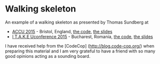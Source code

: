 # Walking skeleton

An example of a walking skeleton as presented by Thomas Sundberg at 

* [ACCU 2015](http://accu.org/index.php/conferences/accu_conference_2015/accu2015_sessions#walking_skeleton) - Bristol, England, [the code](https://github.com/tsundberg/walking-skeleton/tree/accu-2015), 
[the slides](https://www.slideshare.net/slideshow/embed_code/key/EIADMmIby8dGc4)
* [I T.A.K.E Uconference 2015](http://2015.itakeunconf.com/sessions/thomas-sundberg-walking-skeleton/) - Bucharest, Romania, [the code](https://github.com/tsundberg/walking-skeleton/tree/itake-2015), 
[the slides](https://www.slideshare.net/slideshow/embed_code/key/e9A3nXpKRxaOy9)

I have received help from the [CodeCop] (http://blog.code-cop.org/) when 
preparing this material and I am very grateful to have a friend with so 
many good opinions acting as a sounding board.
